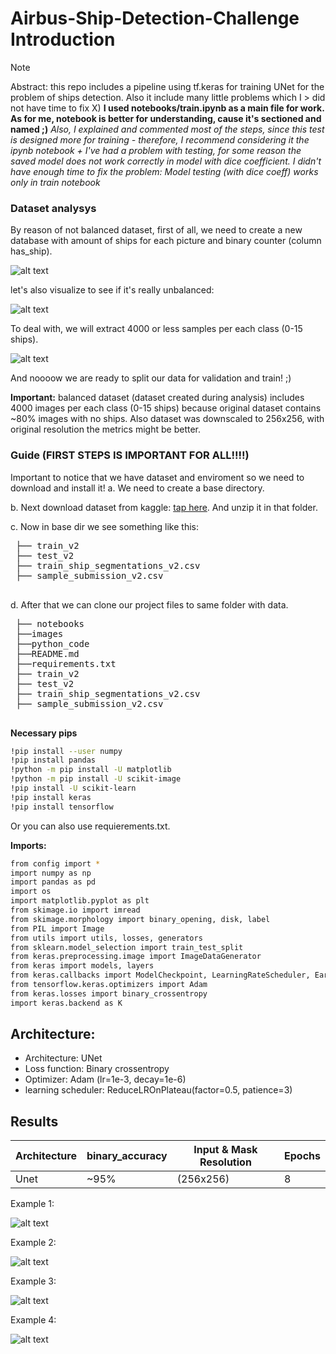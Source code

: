 # Airbus-Ship-Detection-Challenge Introduction
> [!NOTE]
> Abstract: this repo includes a pipeline using tf.keras for training UNet for the problem of ships detection. Also it include many little problems which I > did not have time to fix X)
> **I used notebooks/train.ipynb as a main file for work. As for me, notebook is better for understanding, cause it's sectioned and named ;)**
> *Also, I explained and commented most of the steps, since this test is designed more for training - therefore, I recommend considering it the ipynb notebook*
> *+ I've had a problem with testing, for some reason the saved model does not work correctly in model with dice coefficient. I didn't have enough time to fix the problem: Model testing (with dice coeff) works only in train notebook*


### Dataset analysys 

By reason of not balanced dataset, first of all, we need to create a new database with amount of ships for each picture and binary counter (column has_ship).

![alt text](images/processed__database.PNG)

 let's also visualize to see if it's really unbalanced:

 ![alt text](images/visualization_unbalanced.PNG)
 
 To deal with, we will extract 4000 or less samples per each class (0-15 ships).

![alt text](images/balanced_data.PNG)

 And noooow we are ready to split our data for validation and train! ;)

**Important:** balanced dataset (dataset created during analysis) includes 4000 images per each class (0-15 ships) because original dataset contains ~80% images with no ships. Also dataset was downscaled to 256x256, with original resolution the metrics might be better.

### Guide (FIRST STEPS IS IMPORTANT FOR ALL!!!!)

Important to notice that we have dataset and enviroment so we need to download and install it!
   a. We need to create a base directory.
 
   b. Next download dataset from kaggle: [tap here](https://www.kaggle.com/competitions/airbus-ship-detection/data). And unzip it in that folder.
 
   c. Now in base dir we see something like this:
 <pre>
 ├── train_v2
 ├── test_v2
 ├── train_ship_segmentations_v2.csv
 ├── sample_submission_v2.csv 
 </pre>
 d. After that we can clone our project files to same folder with data.
 <pre>
 ├── notebooks
 ├──images
 ├──python_code
 ├──README.md
 ├──requirements.txt
 ├── train_v2
 ├── test_v2
 ├── train_ship_segmentations_v2.csv
 ├── sample_submission_v2.csv 
 </pre>
     
**Necessary pips** 

```sh
!pip install --user numpy
!pip install pandas
!python -m pip install -U matplotlib
!python -m pip install -U scikit-image
!pip install -U scikit-learn
!pip install keras
!pip install tensorflow
```
Or you can also use requierements.txt.

**Imports:**
```sh
from config import *
import numpy as np
import pandas as pd
import os
import matplotlib.pyplot as plt
from skimage.io import imread
from skimage.morphology import binary_opening, disk, label
from PIL import Image
from utils import utils, losses, generators
from sklearn.model_selection import train_test_split
from keras.preprocessing.image import ImageDataGenerator
from keras import models, layers
from keras.callbacks import ModelCheckpoint, LearningRateScheduler, EarlyStopping, ReduceLROnPlateau
from tensorflow.keras.optimizers import Adam
from keras.losses import binary_crossentropy
import keras.backend as K
```

## Architecture:

 - Architecture: UNet
 - Loss function: Binary crossentropy
 - Optimizer: Adam (lr=1e-3, decay=1e-6)
 - learning scheduler: ReduceLROnPlateau(factor=0.5, patience=3)
 


## Results
| Architecture | binary_accuracy | Input & Mask Resolution | Epochs |
| ------ | ------ | ------ | ------ |
| Unet | ~95% | (256x256)  | 8 |
 

Example 1:

 ![alt text](images/comparison_0.png)
 
Example 2: 

 ![alt text](images/comparison_1.png)
 
Example 3: 

 ![alt text](images/comparison_2.png)
 
Example 4: 

 ![alt text](images/comparison_3.png)
